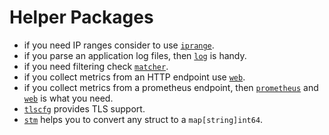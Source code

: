 <!--
title: "Helper Packages"
custom_edit_url: "https://github.com/netdata/go.d.plugin/edit/master/pkg/README.md"
sidebar_label: "Helper Packages"
learn_status: "Published"
learn_rel_path: "Developers/External plugins/go.d.plugin/Helper Packages"
-->

# Helper Packages

- if you need IP ranges consider to
  use [`iprange`](https://github.com/netdata/netdata/blob/master/src/go/collectors/go.d.plugin/pkg/iprange/README.md).
- if you parse an application log files, then [`log`](https://github.com/netdata/netdata/tree/master/src/go/collectors/go.d.plugin/pkg/logs) is
  handy.
- if you need filtering
  check [`matcher`](https://github.com/netdata/netdata/blob/master/src/go/collectors/go.d.plugin/pkg/matcher/README.md).
- if you collect metrics from an HTTP endpoint use [`web`](https://github.com/netdata/netdata/tree/master/src/go/collectors/go.d.plugin/pkg/web).
- if you collect metrics from a prometheus endpoint,
  then [`prometheus`](https://github.com/netdata/netdata/tree/master/src/go/collectors/go.d.plugin/pkg/prometheus)
  and [`web`](https://github.com/netdata/netdata/blob/master/src/go/collectors/go.d.plugin/pkg/web/README.md) is what you need.
- [`tlscfg`](https://github.com/netdata/netdata/blob/master/src/go/collectors/go.d.plugin/pkg/tlscfg/README.md) provides TLS support.
- [`stm`](https://github.com/netdata/netdata/blob/master/src/go/collectors/go.d.plugin/pkg/stm/README.md) helps you to convert any struct to a `map[string]int64`.
